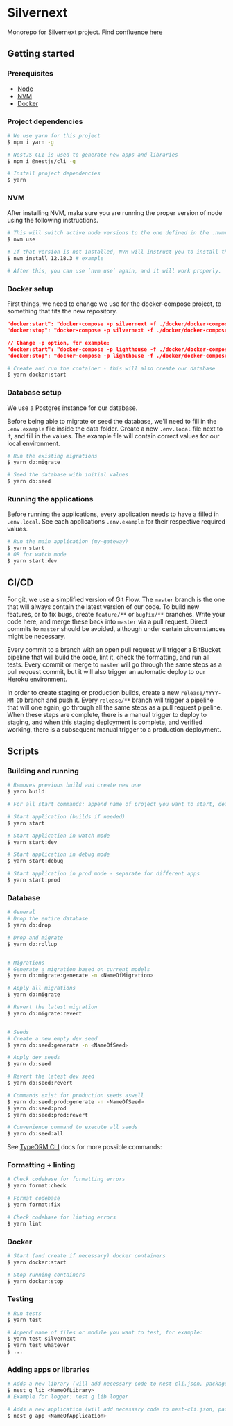 # Silvernext

Monorepo for Silvernext project.
Find confluence [here](https://icapps.atlassian.net/wiki/spaces/SIL/overview)

## Getting started

### Prerequisites

-   [Node](https://nodejs.org/en/)
-   [NVM](https://github.com/nvm-sh/nvm)
-   [Docker](https://www.docker.com/products/docker-desktop)

### Project dependencies

```bash
# We use yarn for this project
$ npm i yarn -g

# NestJS CLI is used to generate new apps and libraries
$ npm i @nestjs/cli -g

# Install project dependencies
$ yarn
```

### NVM

After installing NVM, make sure you are running the proper version of node using the following instructions.

```bash
# This will switch active node versions to the one defined in the .nvmrc file, in the root.
$ nvm use

# If that version is not installed, NVM will instruct you to install the correct version.
$ nvm install 12.18.3 # example

# After this, you can use `nvm use` again, and it will work properly.
```

### Docker setup

First things, we need to change we use for the docker-compose project, to something that fits the new repository.

```json
"docker:start": "docker-compose -p silvernext -f ./docker/docker-compose.yml up -d",
"docker:stop": "docker-compose -p silvernext -f ./docker/docker-compose.yml stop",

// Change -p option, for example:
"docker:start": "docker-compose -p lighthouse -f ./docker/docker-compose.yml up -d",
"docker:stop": "docker-compose -p lighthouse -f ./docker/docker-compose.yml stop",
```

```bash
# Create and run the container - this will also create our database
$ yarn docker:start
```

### Database setup

We use a Postgres instance for our database.

Before being able to migrate or seed the database, we'll need to fill in the `.env.example` file inside the data folder.
Create a new `.env.local` file next to it, and fill in the values. The example file will contain correct values for our local environment.

```bash
# Run the existing migrations
$ yarn db:migrate

# Seed the database with initial values
$ yarn db:seed
```

### Running the applications

Before running the applications, every application needs to have a filled in `.env.local`.
See each applications `.env.example` for their respective required values.

```bash
# Run the main application (my-gateway)
$ yarn start
# OR for watch mode
$ yarn start:dev
```

## CI/CD

For git, we use a simplified version of Git Flow. The `master` branch is the one that will always contain the latest version of our code.
To build new features, or to fix bugs, create `feature/**` or `bugfix/**` branches. Write your code here, and merge these back into `master` via a pull request.
Direct commits to `master` should be avoided, although under certain circumstances might be necessary.

Every commit to a branch with an open pull request will trigger a BitBucket pipeline that will build the code, lint it, check the formatting, and run all tests.
Every commit or merge to `master` will go through the same steps as a pull request commit, but it will also trigger an automatic deploy to our Heroku environment.

In order to create staging or production builds, create a new `release/YYYY-MM-DD` branch and push it.
Every `release/**` branch will trigger a pipeline that will one again, go through all the same steps as a pull request pipeline.
When these steps are complete, there is a manual trigger to deploy to staging, and when this staging deployment is complete, and verified working,
there is a subsequent manual trigger to a production deployment.

## Scripts

### Building and running

```bash
# Removes previous build and create new one
$ yarn build

# For all start commands: append name of project you want to start, defaults to the main app defined in nest-cli.json

# Start application (builds if needed)
$ yarn start

# Start application in watch mode
$ yarn start:dev

# Start application in debug mode
$ yarn start:debug

# Start application in prod mode - separate for different apps
$ yarn start:prod
```

### Database

```bash
# General
# Drop the entire database
$ yarn db:drop

# Drop and migrate
$ yarn db:rollup


# Migrations
# Generate a migration based on current models
$ yarn db:migrate:generate -n <NameOfMigration>

# Apply all migrations
$ yarn db:migrate

# Revert the latest migration
$ yarn db:migrate:revert


# Seeds
# Create a new empty dev seed
$ yarn db:seed:generate -n <NameOfSeed>

# Apply dev seeds
$ yarn db:seed

# Revert the latest dev seed
$ yarn db:seed:revert

# Commands exist for production seeds aswell
$ yarn db:seed:prod:generate -n <NameOfSeed>
$ yarn db:seed:prod
$ yarn db:seed:prod:revert

# Convenience command to execute all seeds
$ yarn db:seed:all
```

See [TypeORM CLI](https://typeorm.io/#/using-cli) docs for more possible commands:

### Formatting + linting

```bash
# Check codebase for formatting errors
$ yarn format:check

# Format codebase
$ yarn format:fix

# Check codebase for linting errors
$ yarn lint
```

### Docker

```bash
# Start (and create if necessary) docker containers
$ yarn docker:start

# Stop running containers
$ yarn docker:stop
```

### Testing

```bash
# Run tests
$ yarn test

# Append name of files or module you want to test, for example:
$ yarn test silvernext
$ yarn test whatever
$ ...
```

### Adding apps or libraries

```bash
# Adds a new library (will add necessary code to nest-cli.json, package.json & tsconfig.json)
$ nest g lib <NameOfLibrary>
# Example for logger: nest g lib logger

# Adds a new application (will add necessary code to nest-cli.json, package.json & tsconfig.json)
$ nest g app <NameOfApplication>
```
